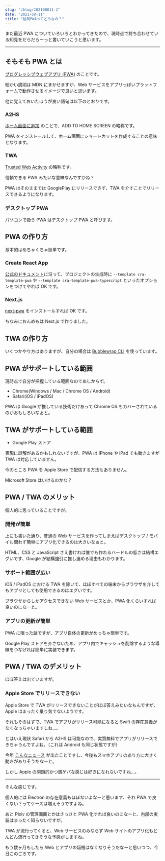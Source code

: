 ```yaml
---
slug: "/blog/202108011-2"
date: "2021-08-11"
title: "結局PWAってどうなの？"
---
```


また最近 PWA についていろいろとわかってきたので、現時点で持ち合わせている知見をだらだらーっと書いていこうと思います。

---

## そもそも PWA とは

[プログレッシブウェブアプリ (PWA)](https://developer.mozilla.org/ja/docs/Web/Progressive_web_apps) のことです。

細かい説明は MDN にまかせますが、Web サービスをアプリっぽいプラットフォームで動作させるイメージで良いと思います。

他に覚えておいたほうが良い語句は以下のとおりです。

### A2HS

[ホーム画面に追加](https://developer.mozilla.org/ja/docs/Web/Progressive_web_apps/Add_to_home_screen) のことで、ADD TO HOME SCREEN の略称です。

PWA をインストールして、ホーム画面にショートカットを作成することの意味となります。

### TWA

[Trusted Web Activity](https://developer.chrome.com/docs/android/trusted-web-activity/overview/) の略称です。

信頼できる PWA みたいな意味なんですかね？

PWA はそのままでは GooglePlay にリリースできず、TWA を介すことでリリースできるようになります。

### デスクトップ PWA

パソコンで扱う PWA はデスクトップ PWA と呼びます。

## PWA の作り方

基本的はめちゃくちゃ簡単です。

### Create React App

[公式のドキュメント](https://create-react-app.dev/docs/making-a-progressive-web-app/)に沿って、プロジェクトの生成時に `--template cra-template-pwa` や `--template cra-template-pwa-typescript` といったオプションをつけてやれば OK です。

### Next.js

[next-pwa](https://www.npmjs.com/package/next-pwa) をインストールすれば OK です。

ちなみにおんめもは Next.js で作りました。

## TWA の作り方

いくつかやり方はありますが、自分の場合は [Bubblewrap CLI](https://www.npmjs.com/package/@bubblewrap/cli) を使っています。

## PWA がサポートしている範囲

現時点で自分が把握している範囲なのであしからず。

- Chrome(Windows / Mac / Chrome OS / Android)
- Safari(iOS / iPadOS)

PWA は Google が推している技術だけあって Chrome OS もカバーされているのがおもしろいなぁと。

## TWA がサポートしている範囲

- Google Play ストア

表現に誤解があるかもしれないですが、PWA は iPhone や iPad でも動きますが TWA は対応していません。

今のところ PWA を Apple Store で配信する方法もありません。

Microsoft Store はいけるのかな？

## PWA / TWA のメリット

個人的に思っていることですが。

### 開発が簡単

上にも書いた通り、普通の Web サービスを作ってしまえばデスクトップ / モバイル問わず簡単にアプリ化できるのは大きいなぁと。

HTML、CSS と JavaScript さえ書ければ誰でも作れるハードルの低さは結構エグいです、Google が結構強引に推し進める理由もわかります。

### サポート範囲が広い

iOS / iPadOS における TWA を除いて、ほぼすべての端末からブラウザを介してもアプリとしても使用できるのはエグいです。

ブラウザからしかアクセスできない Web サービスとか、PWA 化くらいすれば良いのになーと。

### アプリの更新が簡単

PWA に限った話ですが、アプリ自体の更新がめっちゃ簡単です。

Google Play ストアを介さないため、アプリ内でキャッシュを削除するような導線をつなげれば簡単に実装できます。

## PWA / TWA のデメリット

ほぼ答えは出ていますが。

### Apple Store でリリースできない

Apple Store で TWA がリリースできないことがほぼ答えみたいなもんですが、Apple はまったく乗り気でないようです。

それもそのはずで、TWA でアプリがリリース可能になると Swift の存在意義がなくなっちゃいますしね…。

とはいえ現状 Safari から A2HS は可能なので、実質無料でアプリがリリースできちゃうんですよね。（これは Android も同じ状態ですが）

今年 [こんなニュース](https://japanese.engadget.com/apple-pwa-appstore-notlimited-043030449.html) が出たことですし、今後もスマホアプリのあり方に大きく動きがありそうだなーと。

しかし Apple の閉鎖的かつ銭ゲバな感じは好きになれないですね…。

---

そんな感じです。

個人的には Electron の存在意義もほぼないよなーと思います、それ PWA で良くない？ってケースは増えそうですよね。

あと Pixiv の管理画面とかはさっさと PWA 化すれば良いのになーと、内部の実装はまったく知らないですが。

TWA が流行ってくると、Web サービスのみならず Web サイトのアプリ化もどんどん流行ってきそうな予感がしますね。

もう数ヶ月もしたら Web とアプリの垣根はなくなりそうだなーと思いつつ、今日このごろです。
